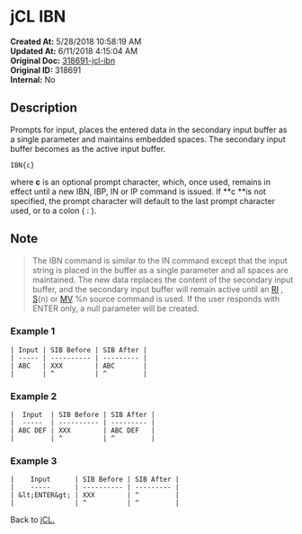 # jCL IBN

**Created At:** 5/28/2018 10:58:19 AM  
**Updated At:** 6/11/2018 4:15:04 AM  
**Original Doc:** [318691-jcl-ibn](https://docs.jbase.com/45792-jcl/318691-jcl-ibn)  
**Original ID:** 318691  
**Internal:** No  

## Description  

Prompts for input, places the entered data in the secondary input buffer as a single parameter and maintains embedded spaces. The secondary input buffer becomes as the active input buffer.

```
IBN{c}
```

where **c** is an optional prompt character, which, once used, remains in effect until a new IBN, IBP, IN or IP command is issued. If **c **is not specified, the prompt character will default to the last prompt character used, or to a colon ( : ).

## Note

> The IBN command is similar to the IN command except that the input string is placed in the buffer as a single parameter and all spaces are maintained. The new data replaces the content of the secondary input buffer, and the secondary input buffer will remain active until an [RI](./../jcl-ri) , [S](./../jcl-s)(n) or [MV](./../jcl-mv) %n source command is used. If the user responds with ENTER only, a null parameter will be created.

### Example 1

```
| Input | SIB Before | SIB After |
| ----- | ---------- | --------- |
| ABC   | XXX        | ABC       |
|       | ^          | ^         |
```

### Example 2

```
|  Input  | SIB Before | SIB After |
|  -----  | ---------- | --------- |
| ABC DEF | XXX        | ABC DEF   |
|         | ^          | ^         |
```

### Example 3

```
|    Input      | SIB Before | SIB After |
|    -----      | ---------- | --------- |
| &lt;ENTER&gt; | XXX        | ^         |
|               | ^          | ^         |
```

Back to [jCL.](./../README.md)
